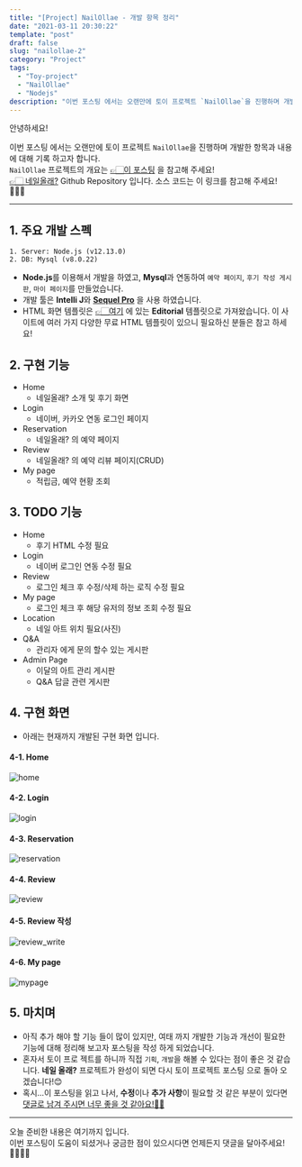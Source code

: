 ```yaml
---
title: "[Project] NailOllae - 개발 항목 정리"
date: "2021-03-11 20:30:22"
template: "post"
draft: false
slug: "nailollae-2"
category: "Project"
tags:
  - "Toy-project"
  - "NailOllae"
  - "Nodejs"
description: "이번 포스팅 에서는 오랜만에 토이 프로젝트 `NailOllae`을 진행하며 개발한 항목과 내용에 대해 기록 하고자 합니다."
---
```


안녕하세요!

이번 포스팅 에서는 오랜만에 토이 프로젝트 `NailOllae`을 진행하며 개발한 항목과 내용에 대해 기록 하고자 합니다.  
`NailOllae` 프로젝트의 개요는 [👉🏻이 포스팅](https://shinsangeun.github.io/categories/Project/nailollae-1) 을 참고해 주세요!  
[👉🏻 네일올래?](https://github.com/shinsangeun/Nail-Ollae) Github Repository 입니다. 소스 코드는 이 링크를 참고해 주세요!👩🏻‍💻

---
## 1. 주요 개발 스펙
```
1. Server: Node.js (v12.13.0)
2. DB: Mysql (v8.0.22)
```
- **Node.js**를 이용해서 개발을 하였고, **Mysql**과 연동하여 `예약 페이지`, `후기 작성 게시판`, `마이 페이지`를 만들었습니다.
- 개발 툴은 **Intelli J**와 [**Sequel Pro**](https://shinsangeun.github.io/categories/Database/install-sequel) 을 사용 하였습니다.
- HTML 화면 템플릿은 [👉🏻여기](https://html5up.net/) 에 있는 **Editorial** 템플릿으로 가져왔습니다. 이 사이트에 여러 가지 다양한 무료 HTML 템플릿이 있으니 필요하신 분들은 참고 하세요!


## 2. 구현 기능
- Home
    - 네일올래? 소개 및 후기 화면
- Login
    - 네이버, 카카오 연동 로그인 페이지 
- Reservation
    - 네일올래? 의 예약 페이지
- Review
    - 네일올래? 의 예약 리뷰 페이지(CRUD)    
- My page
    - 적립금, 예약 현황 조회
 
 
## 3. TODO 기능
- Home
    - 후기 HTML 수정 필요
- Login
    - 네이버 로그인 연동 수정 필요
- Review
    - 로그인 체크 후 수정/삭제 하는 로직 수정 필요
- My page
    - 로그인 체크 후 해당 유저의 정보 조회 수정 필요
- Location 
	- 네일 아트 위치 필요(사진)
- Q&A
	- 관리자 에게 문의 할수 있는 게시판
- Admin Page 
    - 이달의 아트 관리 게시판
    - Q&A 답글 관련 게시판
    

## 4. 구현 화면
- 아래는 현재까지 개발된 구현 화면 입니다.

#### 4-1. Home
![home](static/images/toyProject/home.png)

#### 4-2. Login
![login](static/images/toyProject/login.png)

#### 4-3. Reservation
![reservation](static/images/toyProject/reservation.png)

#### 4-4. Review
![review](static/images/toyProject/review.png)

#### 4-5. Review 작성
![review_write](static/images/toyProject/review_write.png)

#### 4-6. My page
![mypage](static/images/toyProject/mypage.png)


## 5. 마치며
- 아직 추가 해야 할 기능 들이 많이 있지만, 여태 까지 개발한 기능과 개선이 필요한 기능에 대해 정리해 보고자 포스팅을 작성 하게 되었습니다.
- 혼자서 토이 프로 젝트를 하니까 직접 `기획`, `개발`을 해볼 수 있다는 점이 좋은 것 같습니다. **네일 올래?** 프로젝트가 완성이 되면 다시 토이 프로젝트 포스팅 으로 돌아 오겠습니다!😊
- 혹시...이 포스팅을 읽고 나서, **수정**이나 **추가 사항**이 필요할 것 같은 부분이 있다면 <U>댓글로 남겨 주시면 너무 좋을 것 같아요!👍🏻</U> 

-----

오늘 준비한 내용은 여기까지 입니다.  
이번 포스팅이 도움이 되셨거나 궁금한 점이 있으시다면 언제든지 댓글을 달아주세요!👩🏻‍💻💕



